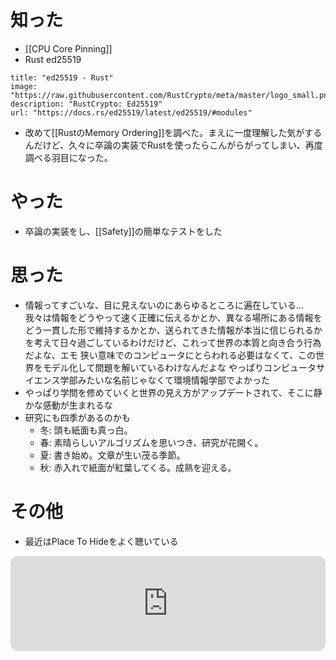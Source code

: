 # 知った
- [[CPU Core Pinning]]
- Rust ed25519
```embed
title: "ed25519 - Rust"
image: "https://raw.githubusercontent.com/RustCrypto/meta/master/logo_small.png"
description: "RustCrypto: Ed25519"
url: "https://docs.rs/ed25519/latest/ed25519/#modules"
```
- 改めて[[RustのMemory Ordering]]を調べた。まえに一度理解した気がするんだけど、久々に卒論の実装でRustを使ったらこんがらがってしまい、再度調べる羽目になった。

# やった
- 卒論の実装をし、[[Safety]]の簡単なテストをした

# 思った
- 情報ってすごいな、目に見えないのにあらゆるところに遍在している…  
  我々は情報をどうやって速く正確に伝えるかとか、異なる場所にある情報をどう一貫した形で維持するかとか、送られてきた情報が本当に信じられるかを考えて日々過ごしているわけだけど、これって世界の本質と向き合う行為だよな、エモ
  狭い意味でのコンピュータにとらわれる必要はなくて、この世界をモデル化して問題を解いているわけなんだよな
  やっぱりコンピュータサイエンス学部みたいな名前じゃなくて環境情報学部でよかった
- やっぱり学問を修めていくと世界の見え方がアップデートされて、そこに静かな感動が生まれるな
- 研究にも四季があるのかも  
	- 冬: 頭も紙面も真っ白。
	- 春: 素晴らしいアルゴリズムを思いつき、研究が花開く。
	- 夏: 書き始め。文章が生い茂る季節。
	- 秋: 赤入れで紙面が紅葉してくる。成熟を迎える。

# その他
- 最近はPlace To Hideをよく聴いている
<iframe style="border-radius:12px" src="https://open.spotify.com/embed/track/58yns8JtLREtKCzqQIEGBz?utm_source=generator" width="100%" height="152" frameBorder="0" allowfullscreen="" allow="autoplay; clipboard-write; encrypted-media; fullscreen; picture-in-picture" loading="lazy"></iframe>
